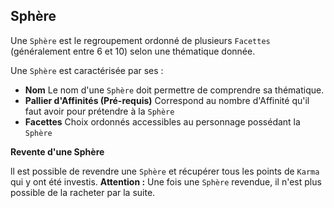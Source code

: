 ## Sphère

Une `Sphère` est le regroupement ordonné de plusieurs `Facettes` (généralement entre 6 et 10) selon une thématique donnée.

Une `Sphère` est caractérisée par ses :

- **Nom**
    Le nom d'une `Sphère` doit permettre de comprendre sa thématique. 
- **Pallier d'Affinités (Pré-requis)**
    Correspond au nombre d'Affinité qu'il faut avoir pour prétendre à la `Sphère` 
- **Facettes**
    Choix ordonnés accessibles au personnage possédant la `Sphère`

**Revente d'une Sphère** 

ll est possible de revendre une `Sphère` et récupérer tous les points de `Karma` qui y ont été investis.
**Attention :** Une fois une `Sphère` revendue, il n'est plus possible de la racheter par la suite.
